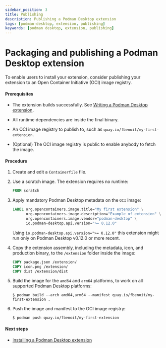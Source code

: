 ```yaml
---
sidebar_position: 3
title: Publishing
description: Publishing a Podman Desktop extension
tags: [podman-desktop, extension, publishing]
keywords: [podman desktop, extension, publishing]
---
```


# Packaging and publishing a Podman Desktop extension

To enable users to install your extension, consider publishing your extension to an Open Container Initiative (OCI) image registry.

#### Prerequisites

* The extension builds successfully.
See [Writing a Podman Desktop extension](write).

* All runtime dependencies are inside the final binary.

* An OCI image registry to publish to, such as `quay.io/fbenoit/my-first-extension`. 

* (Optional) The OCI image registry is public to enable anybody to fetch the image.

#### Procedure

1. Create and edit a `Containerfile` file.

1. Use a scratch image.
   The extension requires no runtime:

   ```dockerfile
   FROM scratch
   ```

1. Apply mandatory Podman Desktop metadata on the `OCI` image:

   ```dockerfile
   LABEL org.opencontainers.image.title="My first extension" \
         org.opencontainers.image.description="Example of extension" \
         org.opencontainers.image.vendor="podman-desktop" \
         io.podman-desktop.api.version=">= 0.12.0"
   ```

   Using `io.podman-desktop.api.version=">= 0.12.0"` this extension might run only on Podman Desktop v0.12.0 or more recent.

1. Copy the extension assembly, including the metadata, icon, and production binary, to the `/extension` folder inside the image:

   ```dockerfile
   COPY package.json /extension/
   COPY icon.png /extension/
   COPY dist /extension/dist
   ```

1. Build the image for the `amd64` and `arm64` platforms, to work on all supported Podman Desktop platforms:

   ```shell-session
   $ podman build --arch amd64,arm64 --manifest quay.io/fbenoit/my-first-extension .
   ```

1. Push the image and manifest to the OCI image registry:

   ```shell-session
   $ podman push quay.io/fbenoit/my-first-extension
   ```

#### Next steps

* [Installing a Podman Desktop extension](install)
